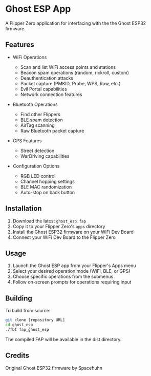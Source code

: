 # Ghost ESP App

A Flipper Zero application for interfacing with the the Ghost ESP32 firmware.

## Features

- WiFi Operations
  - Scan and list WiFi access points and stations
  - Beacon spam operations (random, rickroll, custom)
  - Deauthentication attacks
  - Packet capture (PMKID, Probe, WPS, Raw, etc.)
  - Evil Portal capabilities
  - Network connection features

- Bluetooth Operations
  - Find other Flippers
  - BLE spam detection
  - AirTag scanning
  - Raw Bluetooth packet capture

- GPS Features
  - Street detection
  - WarDriving capabilities

- Configuration Options
  - RGB LED control
  - Channel hopping settings
  - BLE MAC randomization
  - Auto-stop on back button

## Installation

1. Download the latest `ghost_esp.fap`
2. Copy it to your Flipper Zero's `apps` directory
3. Install the Ghost ESP32 firmware on your WiFi Dev Board
4. Connect your WiFi Dev Board to the Flipper Zero

## Usage

1. Launch the Ghost ESP app from your Flipper's Apps menu
2. Select your desired operation mode (WiFi, BLE, or GPS)
3. Choose specific operations from the submenus
4. Follow on-screen prompts for operations requiring input

## Building

To build from source:
```bash
git clone [repository URL]
cd ghost_esp
./fbt fap_ghost_esp
```
The compiled FAP will be available in the dist directory.


## Credits

Original Ghost ESP32 firmware by Spacehuhn

